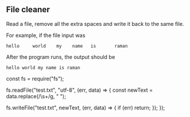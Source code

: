 ## File cleaner

Read a file, remove all the extra spaces and write it back to the same file.

For example, if the file input was

```
hello     world    my    name   is       raman
```

After the program runs, the output should be

```
hello world my name is raman
```

const fs = require("fs");

fs.readFile("test.txt", "utf-8", (err, data) => {
const newText = data.replace(/\s+/g, " ");

fs.writeFile("test.txt", newText, (err, data) => {
if (err) return;
});
});
